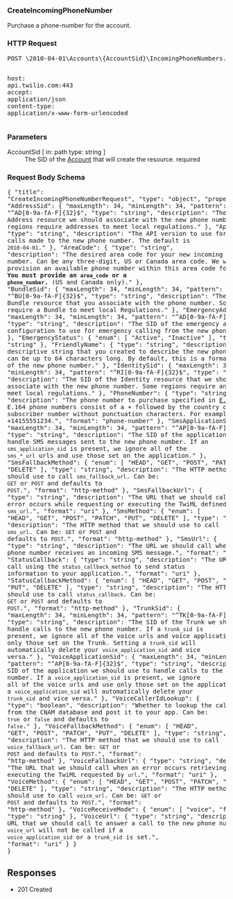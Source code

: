 <!DOCTYPE html><html><head><title></title><link rel="stylesheet" href="../OpenApi.css"/><meta charset="utf-8"/><meta name="viewport" content="width=device-width, initial-scale=1"/></head><body><article><section  class="requestOverview"><h1  class="requestSummary">CreateIncomingPhoneNumber</h1><p  class="requestDescription">Purchase a phone-number for the account.</p></section><section  class="http"><h3>HTTP Request</h3><pre  class="httpExample"><span  class="requestLine">POST</span> <span  class="httpTarget">\2010-04-01\Accounts\{AccountSid}\IncomingPhoneNumbers.json</span> <span  class="httpVersion">HTTP/1.1</span>
<span  class="headerLine">host</span>: <span  class="headerValue">api.twilio.com:443</span>
<span  class="headerLine">accept</span>: <span  class="headerValue">application/json</span>
<span  class="headerLine">content-type</span>: <span  class="headerValue">application/x-www-form-urlencoded</span>
</pre></section><dl  class="parameters"><h3>Parameters</h3><dt  class="parameter"><span  class="parameterName">AccountSid</span> [ in: <span  class="parameterLocation">path</span> type: <span  class="parameterType">string</span> ]</dt><dd  class="parameter"><span  class="parameterDescription">The SID of the [Account](https://www.twilio.com/docs/iam/api/account) that will create the resource.</span> <span  class="parameterRequired">required</span></dd></dl><section  class="requestContent"><h3>Request Body Schema</h3><pre  class="schema">{
  "title": "CreateIncomingPhoneNumberRequest",
  "type": "object",
  "properties": {
    "AddressSid": {
      "maxLength": 34,
      "minLength": 34,
      "pattern": "^AD[0-9a-fA-F]{32}$",
      "type": "string",
      "description": "The SID of the Address resource we should associate with the new phone number. Some regions require addresses to meet local regulations."
    },
    "ApiVersion": {
      "type": "string",
      "description": "The API version to use for incoming calls made to the new phone number. The default is `2010-04-01`."
    },
    "AreaCode": {
      "type": "string",
      "description": "The desired area code for your new incoming phone number. Can be any three-digit, US or Canada area code. We will provision an available phone number within this area code for you. **You must provide an `area_code` or a `phone_number`.** (US and Canada only)."
    },
    "BundleSid": {
      "maxLength": 34,
      "minLength": 34,
      "pattern": "^BU[0-9a-fA-F]{32}$",
      "type": "string",
      "description": "The SID of the Bundle resource that you associate with the phone number. Some regions require a Bundle to meet local Regulations."
    },
    "EmergencyAddressSid": {
      "maxLength": 34,
      "minLength": 34,
      "pattern": "^AD[0-9a-fA-F]{32}$",
      "type": "string",
      "description": "The SID of the emergency address configuration to use for emergency calling from the new phone number."
    },
    "EmergencyStatus": {
      "enum": [
        "Active",
        "Inactive"
      ],
      "type": "string"
    },
    "FriendlyName": {
      "type": "string",
      "description": "A descriptive string that you created to describe the new phone number. It can be up to 64 characters long. By default, this is a formatted version of the new phone number."
    },
    "IdentitySid": {
      "maxLength": 34,
      "minLength": 34,
      "pattern": "^RI[0-9a-fA-F]{32}$",
      "type": "string",
      "description": "The SID of the Identity resource that we should associate with the new phone number. Some regions require an identity to meet local regulations."
    },
    "PhoneNumber": {
      "type": "string",
      "description": "The phone number to purchase specified in [E.164](https://www.twilio.com/docs/glossary/what-e164) format.  E.164 phone numbers consist of a + followed by the country code and subscriber number without punctuation characters. For example, +14155551234.",
      "format": "phone-number"
    },
    "SmsApplicationSid": {
      "maxLength": 34,
      "minLength": 34,
      "pattern": "^AP[0-9a-fA-F]{32}$",
      "type": "string",
      "description": "The SID of the application that should handle SMS messages sent to the new phone number. If an `sms_application_sid` is present, we ignore all of the `sms_*_url` urls and use those set on the application."
    },
    "SmsFallbackMethod": {
      "enum": [
        "HEAD",
        "GET",
        "POST",
        "PATCH",
        "PUT",
        "DELETE"
      ],
      "type": "string",
      "description": "The HTTP method that we should use to call `sms_fallback_url`. Can be: `GET` or `POST` and defaults to `POST`.",
      "format": "http-method"
    },
    "SmsFallbackUrl": {
      "type": "string",
      "description": "The URL that we should call when an error occurs while requesting or executing the TwiML defined by `sms_url`.",
      "format": "uri"
    },
    "SmsMethod": {
      "enum": [
        "HEAD",
        "GET",
        "POST",
        "PATCH",
        "PUT",
        "DELETE"
      ],
      "type": "string",
      "description": "The HTTP method that we should use to call `sms_url`. Can be: `GET` or `POST` and defaults to `POST`.",
      "format": "http-method"
    },
    "SmsUrl": {
      "type": "string",
      "description": "The URL we should call when the new phone number receives an incoming SMS message.",
      "format": "uri"
    },
    "StatusCallback": {
      "type": "string",
      "description": "The URL we should call using the `status_callback_method` to send status information to your application.",
      "format": "uri"
    },
    "StatusCallbackMethod": {
      "enum": [
        "HEAD",
        "GET",
        "POST",
        "PATCH",
        "PUT",
        "DELETE"
      ],
      "type": "string",
      "description": "The HTTP method we should use to call `status_callback`. Can be: `GET` or `POST` and defaults to `POST`.",
      "format": "http-method"
    },
    "TrunkSid": {
      "maxLength": 34,
      "minLength": 34,
      "pattern": "^TK[0-9a-fA-F]{32}$",
      "type": "string",
      "description": "The SID of the Trunk we should use to handle calls to the new phone number. If a `trunk_sid` is present, we ignore all of the voice urls and voice applications and use only those set on the Trunk. Setting a `trunk_sid` will automatically delete your `voice_application_sid` and vice versa."
    },
    "VoiceApplicationSid": {
      "maxLength": 34,
      "minLength": 34,
      "pattern": "^AP[0-9a-fA-F]{32}$",
      "type": "string",
      "description": "The SID of the application we should use to handle calls to the new phone number. If a `voice_application_sid` is present, we ignore all of the voice urls and use only those set on the application. Setting a `voice_application_sid` will automatically delete your `trunk_sid` and vice versa."
    },
    "VoiceCallerIdLookup": {
      "type": "boolean",
      "description": "Whether to lookup the caller's name from the CNAM database and post it to your app. Can be: `true` or `false` and defaults to `false`."
    },
    "VoiceFallbackMethod": {
      "enum": [
        "HEAD",
        "GET",
        "POST",
        "PATCH",
        "PUT",
        "DELETE"
      ],
      "type": "string",
      "description": "The HTTP method that we should use to call `voice_fallback_url`. Can be: `GET` or `POST` and defaults to `POST`.",
      "format": "http-method"
    },
    "VoiceFallbackUrl": {
      "type": "string",
      "description": "The URL that we should call when an error occurs retrieving or executing the TwiML requested by `url`.",
      "format": "uri"
    },
    "VoiceMethod": {
      "enum": [
        "HEAD",
        "GET",
        "POST",
        "PATCH",
        "PUT",
        "DELETE"
      ],
      "type": "string",
      "description": "The HTTP method that we should use to call `voice_url`. Can be: `GET` or `POST` and defaults to `POST`.",
      "format": "http-method"
    },
    "VoiceReceiveMode": {
      "enum": [
        "voice",
        "fax"
      ],
      "type": "string"
    },
    "VoiceUrl": {
      "type": "string",
      "description": "The URL that we should call to answer a call to the new phone number. The `voice_url` will not be called if a `voice_application_sid` or a `trunk_sid` is set.",
      "format": "uri"
    }
  }
}</pre></section><section  class="responses"><h2>Responses</h2><ul  class="responses"><li  class="response"><span  class="statusLine">201</span> <span  class="statusDescription">Created</span></li></ul></section></article></body></html>